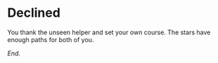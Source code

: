 # Declined

You thank the unseen helper and set your own course. The stars have enough paths for both of you.

_End._